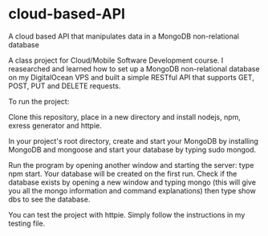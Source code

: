 # cloud-based-API
A cloud based API that manipulates data in a MongoDB non-relational database

A class project for Cloud/Mobile Software Development course. I reasearched and learned how to set up a MongoDB non-relational database
on my DigitalOcean VPS and built a simple RESTful API that supports GET, POST, PUT and DELETE requests. 

To run the project: 

Clone this repository, place in a new directory and install nodejs, npm, exress generator and httpie.

In your project's root directory, create and start your MongoDB by installing MongoDB and mongoose and start your database by typing 
sudo mongod. 

Run the program by opening another window and starting the server: type npm start. Your database will be created on the first run. Check 
if the database exists by opening a new window and typing mongo (this will give you all the mongo information and command explanations) 
then type show dbs to see the database. 

You can test the project with httpie. Simply follow the instructions in my testing file. 
